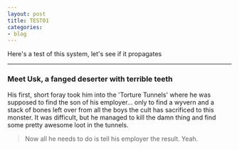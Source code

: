```yaml
---
layout: post
title: TEST01
categories:
- blog
---
```


Here's a test of this system, let's see if it propagates

---

### Meet Usk, a fanged deserter with terrible teeth

His first, short foray took him into the 'Torture Tunnels' where he was supposed to find the son of his employer...
only to find a wyvern and a stack of bones left over from all the boys the cult has sacrificed to this monster. 
It was difficult, but he managed to kill the damn thing and find some pretty awesome loot in the tunnels. 

> Now all he needs to do is tell his employer the result. Yeah. 
